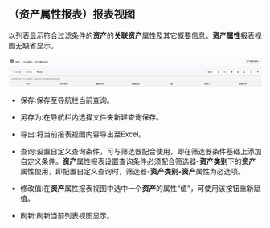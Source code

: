 ## （资产属性报表）报表视图
以列表显示符合过滤条件的**资产**的**关联资产**属性及其它概要信息。**资产属性**报表视图无缺省显示。

![](./images/报表视图.png)

* 保存:保存至导航栏当前查询。

* 另存为:在导航栏内选择文件夹新建查询保存。

* 导出:将当前报表视图内容导出至Excel。

* 查询:设置自定义查询条件，可与筛选器配合使用，即在筛选器条件基础上添加自定义条件。**资产**属性报表设置查询条件必须配合筛选器-**资产类别**下的**资产**属性使用，即配置自定义查询时，筛选器-**资产类别-资产**属性为必选项。

* 修改值:在**资产**属性报表视图中选中一个**资产**的属性“值”，可使用该按钮重新赋值。

* 刷新:刷新当前列表视图显示。